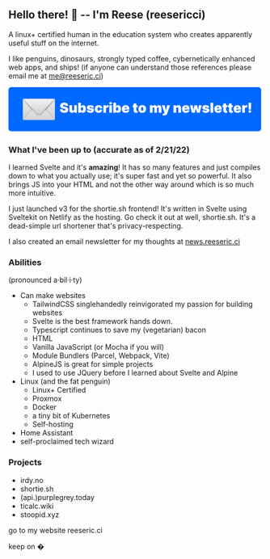 
## Hello there! 👋 -- I'm Reese (reesericci)
A linux+ certified human in the education system who creates apparently useful stuff on the internet.

I like penguins, dinosaurs, strongly typed coffee, cybernetically enhanced web apps, and ships!
(if anyone can understand those references please email me at me@reeseric.ci)

[![Subscribe to my newsletter!](./newsletter.svg)](https://news.reeseric.ci)

### What I've been up to (accurate as of 2/21/22)

I learned Svelte and it's **amazing**! It has so many features and just compiles down to what you actually use; it's super fast and yet so powerful. 
It also brings JS into your HTML and not the other way around which is so much more intuitive.

I just launched v3 for the shortie.sh frontend! It's written in Svelte using Sveltekit on Netlify as the hosting. Go check it out at well, shortie.sh. It's a dead-simple url shortener that's privacy-respecting.

I also created an email newsletter for my thoughts at [news.reeseric.ci](https://news.reeseric.ci)



### Abilities
(pronounced a·bil·i·ty)

- Can make websites
  - TailwindCSS singlehandedly reinvigorated my passion for building websites
  - Svelte is the best framework hands down.
  - Typescript continues to save my (vegetarian) bacon
  - HTML
  - Vanilla JavaScript (or Mocha if you will)
  - Module Bundlers (Parcel, Webpack, Vite)
  - AlpineJS is great for simple projects
  - I used to use JQuery before I learned about Svelte and Alpine
- Linux (and the fat penguin)
  - Linux+ Certified
  - Proxmox
  - Docker
  - a tiny bit of Kubernetes
  - Self-hosting
- Home Assistant
- self-proclaimed tech wizard

### Projects
 - irdy.no
 - shortie.sh
 - (api.)purplegrey.today
 - ticalc.wiki
 - stoopid.xyz


go to my website
reeseric.ci


keep on �

